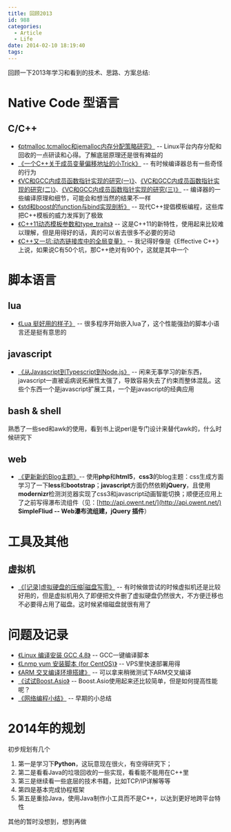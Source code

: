 ```yaml
---
title: 回顾2013
id: 988
categories:
  - Article
  - Life
date: 2014-02-10 18:19:40
tags:
---
```


回顾一下2013年学习和看到的技术、思路、方案总结:

# Native Code 型语言
## C/C++
+ [《ptmalloc,tcmalloc和jemalloc内存分配策略研究》](https://owent.net/2013/867.html) -- Linux平台内存分配和回收的一点研读和心得。了解底层原理还是很有裨益的
+ [《一个C++关于成员变量偏移地址的小Trick》](https://owent.net/2013/879.html) -- 有时候编译器总有一些奇怪的行为
+ [《VC和GCC内成员函数指针实现的研究(一)》](https://owent.net/2013/890.html)、[《VC和GCC内成员函数指针实现的研究(二)》](https://owent.net/2013/896.html)、[《VC和GCC内成员函数指针实现的研究(三)》](https://owent.net/2013/902.html) -- 编译器的一些编译原理和细节，可能会和想当然的结果不一样
+ [《std和boost的function与bind实现剖析》](https://owent.net/2013/938.html) -- 现代C++提倡模板编程，这些库把C++模板的威力发挥到了极致
+ [《C++11动态模板参数和type_traits》](https://owent.net/2014/971.html) -- 这是C++11的新特性，使用起来比较难以理解，但是用得好的话，真的可以省去很多不必要的劳动
+ [《C++又一坑:动态链接库中的全局变量》](https://owent.net/2014/962.html) -- 我记得好像是《Effective C++》上说，如果说C有50个坑，那C++绝对有90个，这就是其中一个

# 脚本语言
## lua
+ [《Lua 挺好用的样子》](https://owent.net/2013/918.html) -- 很多程序开始嵌入lua了，这个性能强劲的脚本小语言还是挺有意思的

## javascript
+ [《从Javascript到Typescript到Node.js》](https://owent.net/2013/851.html) -- 闲来无事学习的新东西，javascript一直被诟病说拓展性太强了，导致容易失去了约束而整体混乱。这些个东西一个是javascript扩展工具，一个是javascript的经典应用

## bash & shell
熟悉了一些sed和awk的使用，看到书上说perl是专门设计来替代awk的，什么时候研究下

## web
+ [《更新新的Blog主题》](https://owent.net/2013/956.html)-- 使用**php**和**html5**，**css3**的blog主题：css生成方面学习了一下**less**和**bootstrap**；**javascript**方面仍然依赖**jQuery**，且使用**modernizr**检测浏览器实现了css3和javascript动画智能切换；顺便还应用上了之前写得瀑布流组件（见：[http://api.owent.net/](http://api.owent.net/) **SimpleFliud -- Web瀑布流组建，jQuery 插件**）

# 工具及其他
## 虚拟机
+ [《[记录]虚拟硬盘的压缩|磁盘写零》](https://owent.net/2013/722.html) -- 有时候做尝试的时候虚拟机还是比较好用的，但是虚拟机用久了即便把文件删了虚拟硬盘仍然很大，不方便迁移也不必要得占用了磁盘。这时候紧缩磁盘就很有用了

# 问题及记录

+ [《Linux 编译安装 GCC 4.8》](https://owent.net/2013/730.html) -- GCC一键编译脚本
+ [《Lnmp yum 安装脚本 (for CentOS)》](https://owent.net/2013/740.html) -- VPS里快速部署用得
+ [《ARM 交叉编译环境搭建》](https://owent.net/2013/738.html) -- 可以拿来稍微测试下ARM交叉编译
+ [《试试Boost.Asio》](https://owent.net/2013/811.html) -- Boost.Asio使用起来还比较简单，但是如何提高性能呢？
+ [《网络编程小结》](https://owent.net/2013/818.html) -- 早期的小总结

# 2014年的规划

初步规划有几个

1. 第一是学习下****Python****，这玩意现在很火，有空得研究下；
2. 第二是看看Java的垃圾回收的一些实现，看看能不能用在C++里
3. 第三是继续看一些底层的技术书籍，比如TCP/IP详解等等
4. 第四是基本完成协程框架
5. 第五是重拾Java，使用Java制作小工具而不是C++，以达到更好地跨平台特性

其他的暂时没想到，想到再做